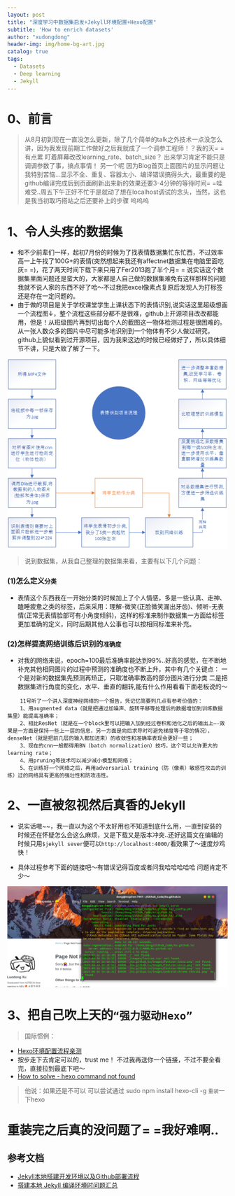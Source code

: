 ```yaml
---
layout: post
title: "深度学习中数据集启发+Jekyll环境配置+Hexo配置"
subtitle: 'How to enrich datasets'
author: "xudongdong"
header-img: img/home-bg-art.jpg
catalog: true
tags:
  - Datasets
  - Deep learning
  - Jekyll
---
```


# 0、前言

> 从8月初到现在一直没怎么更新，除了几个简单的talk之外技术一点没怎么讲，因为我发现前期工作做好之后我就成了一个调参工程师！？我的天= =有点累 盯着屏幕改改learning_rate、batch_size？ 出来学习肯定不能只是调调参数了事，搞点事情！
> 另一个呢 因为Blog首页上面图片的显示问题让我特别苦恼...显示不全、重复、容器太小、编译错误搞得头大，最重要的是github编译完成后到页面刷新出来新的效果还要3-4分钟的等待时间= =哇难受..周五下午正好不忙于是就动了想在localhost调试的念头，当然，这也是我当初取巧搭站之后还要补上的步骤 呜呜呜

# 1、令人头疼的数据集

- 和不少前辈们一样，起初7月份的时候为了找表情数据集忙东忙西，不过效率高一上午找了100G+的表情(突然想起来我还有affectnet数据集在电脑里面吃灰= =)，花了两天时间下载下来只用了Fer2013跑了半个月= = 说实话这个数据集里面问题还是蛮大的，大家都是人自己做的数据集难免有这样那样的问题我就不说人家的东西不好了哈～不过我把excel像素点复原后发现人为打标签还是存在一定问题的。
- 由于做的项目是关于学校课堂学生上课状态下的表情识别,说实话这里超级想画一个流程图↓，整个流程这些部分都不是很难，github上开源项目改改都能用，但是！从班级图片再到切出每个人的截图这一物体检测过程是很困难的。从一张人数众多的图片中尽可能多地识别到一个物体有不少人做过研究，github上貌似看到过开源项目，因为我来这边的时候已经做好了，所以具体细节不讲，只是大致了解了一下。

<img src="/img/190816post/liuchengtu.jpg" >

> 说到数据集，从我自己整理的数据集来看，主要有以下几个问题：

###  (1)怎么定义`分类`

- 表情这个东西我在一开始分类的时候加上了个人情感，多是一些认真、走神、瞌睡疲惫之类的标签，后来采用：理解-微笑(正脸微笑漏出牙齿)、倾听-无表情(正常无表情脸部可有小角度倾斜)，这样的标准来制作数据集一方面给标签更加准确的定义，同时后期其他人公事也可以按相同标准来补充。

###  (2)怎样提高网络训练后识别的`准确度`

- 对我的网络来说，epoch=100最后准确率能达到99%..好高的感觉，在不断地补充其他相同图片的过程中预测的准确度也不断上升，其中有几个关键点：
一个是对新的数据集先预测再矫正，只取准确率教高的部分图片进行分类
二是把数据集进行角度的变化，水平、垂直的翻转,能有什么作用看看下面老板说的～

```
    11号听了一个讲人深度神经网络的一个报告，凭记忆简要列几点有参考价值的：
    1、用augmented data（就是把通过加噪声、旋转平移等处理后的数据增加到训练数据集里）能提高准确率；
    2、相比ResNet（就是在一个block里可以把输入加到经过卷积和池化之后的输出上—-效果是一方面是保持一些上一层的信息，另一方面是向后求导时可避免梯度等于零的情况），denseNet（就是把前几层的输入都加进来）的收敛性和准确率表现会更好一些；
    3、现在的cnn一般都得用BN（batch normalization）技巧，这个可以允许更大的learning rate；
    4、用pruning等技术可以减少减小模型和网络；
    5、在训练好一个网络之后，再用adversarial training（防（像素）敏感性攻击的训练）过的网络具有更高的强壮性和防攻击性。

```

# 2、一直被忽视然后真香的Jekyll
- 说实话嗷~~，我一直以为这个不太好用也不知道到底什么用，一直到安装的时候还在怀疑怎么会这么麻烦，又是下载又是版本冲突..还好这篇文在编辑的时候只用`$jekyll sever`便可以`http://localhost:4000/`看效果了～速度炒鸡快！

- 具体过程参考下面的链接吧～有错误记得百度或者问我哈哈哈哈哈 问题肯定不少～

<img src="/img/190816post/jekyllpeizhi.jpg">

# 3、把自己吹上天的`“强力驱动Hexo”`
> 国际惯例：
- [Hexo环境配置流程亲测](https://gcchen.cn/2019/07/31/create-hexo-in-ubuntu/#more)
- 按步走下去肯定可以的，trust me！ 不过我再送你一个链接，不过不要全看完，直接拉到最底下吧～
- [How to solve - hexo command not found](https://www.jianshu.com/p/1851395f1f5f?utm_campaign=maleskine&utm_content=note&utm_medium=seo_notes&utm_source=recommendation)


> 他说：如果还是不可以 可以尝试通过 sudo npm install hexo-cli -g `重装`一下hexo

# 重装完之后真的没问题了= =我好难啊..

## 参考文档
- [Jekyll本地搭建开发环境以及Github部署流程](https://www.jianshu.com/p/f37a96f83d51)
- [搭建本地 Jekyll 编译环境时问题汇总](https://blog.csdn.net/wudalang_gd/article/details/74619791)



